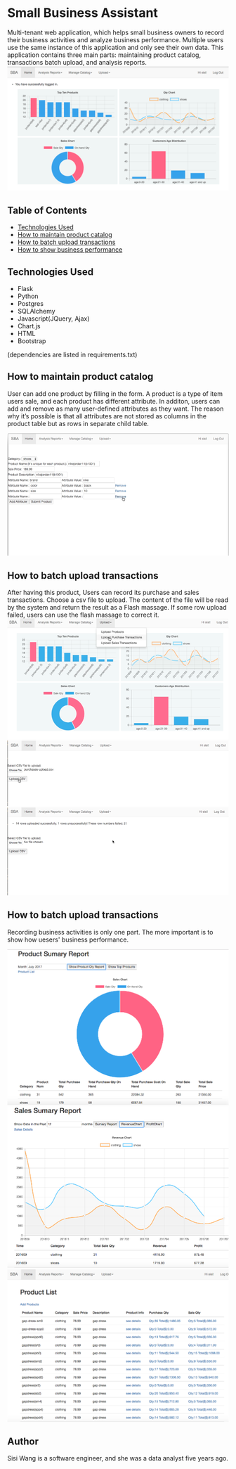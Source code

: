 # Small Business Assistant
Multi-tenant web application, which helps small business owners to record their business activities and analyze business performance. Multiple users use the same instance of this application and only see their own data. This application contains three main parts: maintaining product catalog, transactions batch upload, and analysis reports.
![Homepage-User's Dashboard](/static/SBA-home.png)



## Table of Contents
* [Technologies Used](#technologiesused)
* [How to maintain product catalog](#catalog)
* [How to batch upload transactions](#upload)
* [How to show business performance](#reports)


## <a name="technologiesused"></a>Technologies Used

* Flask
* Python
* Postgres
* SQLAlchemy
* Javascript(JQuery, Ajax)
* Chart.js
* HTML
* Bootstrap

(dependencies are listed in requirements.txt)

## <a name="catalog"></a>How to maintain product catalog

User can add one product by filling in the form. A product is a type of item users sale, and each product has different attribute. In additon, users can add and remove as many user-defined attributes as they want. The reason why it’s possible is that all attributes are not stored as columns in the product table but as rows in separate child table.

![Users maintain product](/static/add-product.png)




## <a name="upload"></a>How to batch upload transactions

After having this product, Users can record its purchase and sales transactions. Choose a csv file to upload. The content of the file will be read by the system and return the result as a Flash massage. If some row upload failed, users can use the flash massage to correct it. 
![Users upload transcations CSV file](/static/upload-purchase1.png)
![Users upload transcations CSV file](/static/upload-purchase2.png)
![Users upload transcations CSV file](/static/upload-purchase3.png)



## <a name="reports"></a>How to batch upload transactions

Recording business activities is only one part. The more important is to show how uesers' business performance. 

![How to show business performance](/static/reports1.png)
![How to show business performance](/static/reports2.png)
![How to show business performance](/static/reports3.png)


## <a name="author"></a>Author
Sisi Wang is a software engineer, and she was a data analyst five years ago.